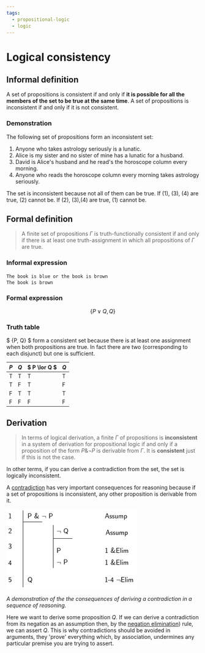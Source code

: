 ```yaml
---
tags:
  - propositional-logic
  - logic
---
```


# Logical consistency

## Informal definition

A set of propositions is consistent if and only if **it is possible for all the
members of the set to be true at the same time**. A set of propositions is
inconsistent if and only if it is not consistent.

### Demonstration

The following set of propositions form an inconsistent set:

1. Anyone who takes astrology seriously is a lunatic.
2. Alice is my sister and no sister of mine has a lunatic for a husband.
3. David is Alice's husband and he read's the horoscope column every morning.
4. Anyone who reads the horoscope column every morning takes astrology
   seriously.

The set is inconsistent because not all of them can be true. If (1), (3), (4)
are true, (2) cannot be. If (2), (3),(4) are true, (1) cannot be.

## Formal definition

> A finite set of propositions $\Gamma$ is truth-functionally consistent if and
> only if there is at least one truth-assignment in which all propositions of
> $\Gamma$ are true.

### Informal expression

```
The book is blue or the book is brown
The book is brown
```

### Formal expression

$$
\{P \lor Q, Q\}
$$

### Truth table

$ \{P, Q\} $ form a consistent set because there is at least one assignment when
both propositions are true. In fact there are two (corresponding to each
disjunct) but one is sufficient.

| $P$ | $Q$ | $ P \lor Q $ | $Q$ |
| --- | --- | ------------ | --- |
| T   | T   | T            | T   |
| T   | F   | T            | F   |
| F   | T   | T            | T   |
| F   | F   | F            | F   |

## Derivation

> In terms of logical derivation, a finite $\Gamma$ of propositions is
> **inconsistent** in a system of derivation for propositional logic if and only
> if a proposition of the form $P \& \lnot P$ is derivable from $\Gamma$. It is
> **consistent** just if this is not the case.

In other terms, if you can derive a contradiction from the set, the set is
logically inconsistent.

A
[contradiction](Logical_truth_and_falsity.md#logical-falsity)
has very important consequences for reasoning because if a set of propositions
is inconsistent, any other proposition is derivable from it.

![](/static/derivation_from_contradiction.png)

_A demonstration of the the consequences of deriving a contradiction in a
sequence of reasoning._

Here we want to derive some proposition $Q$. If we can derive a contradiction
from its negation as an assumption then, by the
[negation elimination](Negation_Elimination.md)) rule, we can
assert $Q$. This is why contradictions should be avoided in arguments, they
'prove' everything which, by association, undermines any particular premise you
are trying to assert.
